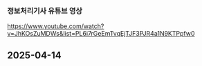 ### 정보처리기사 유튜브 영상
https://www.youtube.com/watch?v=JhKOsZuMDWs&list=PL6i7rGeEmTvqEjTJF3PJR4a1N9KTPpfw0

## 2025-04-14
